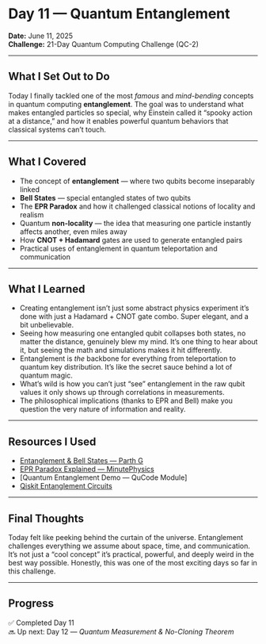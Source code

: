# Day 11 — Quantum Entanglement  
**Date:** June 11, 2025  
**Challenge:** 21-Day Quantum Computing Challenge (QC-2)

---

## What I Set Out to Do  
Today I finally tackled one of the most *famous* and *mind-bending* concepts in quantum computing **entanglement**. The goal was to understand what makes entangled particles so special, why Einstein called it “spooky action at a distance,” and how it enables powerful quantum behaviors that classical systems can’t touch.

---

## What I Covered  
- The concept of **entanglement** — where two qubits become inseparably linked  
- **Bell States** — special entangled states of two qubits  
- The **EPR Paradox** and how it challenged classical notions of locality and realism  
- Quantum **non-locality** — the idea that measuring one particle instantly affects another, even miles away  
- How **CNOT + Hadamard** gates are used to generate entangled pairs  
- Practical uses of entanglement in quantum teleportation and communication

---

## What I Learned  
- Creating entanglement isn’t just some abstract physics experiment it’s done with just a Hadamard + CNOT gate combo. Super elegant, and a bit unbelievable.  
- Seeing how measuring one entangled qubit collapses both states, no matter the distance, genuinely blew my mind. It’s one thing to hear about it, but seeing the math and simulations makes it hit differently.  
- Entanglement is *the* backbone for everything from teleportation to quantum key distribution. It’s like the secret sauce behind a lot of quantum magic.  
- What’s wild is how you can’t just “see” entanglement in the raw qubit values it only shows up through correlations in measurements.  
- The philosophical implications (thanks to EPR and Bell) make you question the very nature of information and reality.

---

## Resources I Used  
- [Entanglement & Bell States — Parth G](https://www.youtube.com/watch?v=fBR5HQ-Ja10)  
- [EPR Paradox Explained — MinutePhysics](https://youtu.be/9OM0jSTeeBg)  
- [Quantum Entanglement Demo — QuCode Module]  
- [Qiskit Entanglement Circuits](https://qiskit.org/textbook/ch-gates/entangled-states.html)

---

## Final Thoughts  
Today felt like peeking behind the curtain of the universe. Entanglement challenges everything we assume about space, time, and communication. It’s not just a “cool concept” it’s practical, powerful, and deeply weird in the best way possible. Honestly, this was one of the most exciting days so far in this challenge.

---

## Progress  
✅ Completed Day 11  
🔜 Up next: Day 12 — *Quantum Measurement & No-Cloning Theorem*
